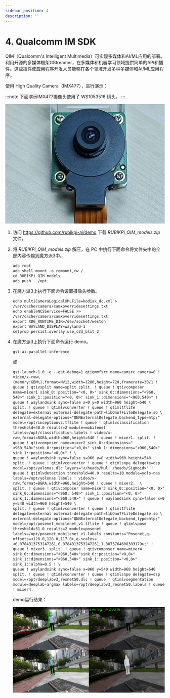 ```yaml
---
sidebar_position: 4
description: ''
---
```


# 4. Qualcomm IM SDK

QIM（Qualcomm's Intelligent Multimedia）可实现多媒体和AI/ML应用的部署。利用开源的多媒体框架GStreamer，在多媒体和机器学习领域提供简单的API和插件。这些插件使应用程序开发人员能够在各个领域开发多种多媒体和AI/ML应用程序。

使用 High Quality Camera（IMX477），进行演示：

:::note
下面演示IMX477摄像头使用了 WS1053516 镜头。
:::

![](images/20250314-155508-1.jpg)

1. 访问  https://github.com/rubikpi-ai/demo 下载 *RUBIKPi\_QIM\_models.zip* 文件。

2. 将 *RUBIKPi\_QIM\_models.zip&#x20;*&#x89E3;压，在 PC 中执行下面命令将文件夹中的全部内容传输到魔方派3中。

   ```shell showLineNumbers
   adb root
   adb shell mount -o remount,rw /
   cd RUBIKPi_QIM_models
   adb push . /opt
   ```

3. 在魔方派3上执行下面命令设置摄像头参数。



   ```shell showLineNumbers
   echo multiCameraLogicalXMLFile=kodiak_dc.xml > /var/cache/camera/camxoverridesettings.txt
   echo enableNCSService=FALSE >> /var/cache/camera/camxoverridesettings.txt
   export XDG_RUNTIME_DIR=/dev/socket/weston
   export WAYLAND_DISPLAY=wayland-1
   setprop persist.overlay.use_c2d_blit 2
   ```

4. 在魔方派3上执行下面命令运行 demo。

   ```shell showLineNumbers
   gst-ai-parallel-inference
   ```

   或

   ```shell showLineNumbers
   gst-launch-1.0 -e --gst-debug=1 qtiqmmfsrc name=camsrc camera=0 ! video/x-raw\(memory:GBM\),format=NV12,width=1280,height=720,framerate=30/1 ! queue ! qtivsplit name=split split. ! queue ! qtivcomposer name=mixer1 sink_0::position="<0, 0>" sink_0::dimensions="<960, 540>" sink_1::position="<0, 0>" sink_1::dimensions="<960,540>" ! queue ! waylandsink sync=false x=0 y=0 width=960 height=540 \
   split. ! queue ! qtimlvconverter ! queue ! qtimltflite delegate=external external-delegate-path=libQnnTFLiteDelegate.so \
   external-delegate-options="QNNExternalDelegate,backend_type=htp;" model=/opt/inceptionv3.tflite ! queue ! qtimlvclassification threshold=40.0 results=2 module=mobilenet labels=/opt/classification.labels ! video/x-raw,format=BGRA,width=960,height=540 ! queue ! mixer1. split. ! queue ! qtivcomposer name=mixer2 sink_0::dimensions="<960,540>"sink_0::position="<0,0>" sink_1::dimensions="<960,540>" sink_1::position="<0,0>" ! \
   queue ! waylandsink sync=false x=960 y=0 width=960 height=540 split. ! queue ! qtimlvconverter ! queue ! qtimlsnpe delegate=dsp model=/opt/yolonas.dlc layers="</heads/Mul, /heads/Sigmoid>" ! queue ! qtimlvdetection threshold=40.0 results=10 module=yolo-nas labels=/opt/yolonas.labels ! video/x-raw,format=BGRA,width=960,height=540 ! queue ! mixer2.  \
   split. ! queue ! qtivcomposer name=mixer3 sink_0::position="<0, 0>" sink_0::dimensions="<960, 540>" sink_1::position="<0, 0>" sink_1::dimensions="<960,540>" ! queue ! waylandsink sync=false x=0 y=540 width=960 height=540 \
   split. ! queue ! qtimlvconverter ! queue ! qtimltflite delegate=external external-delegate-path=libQnnTFLiteDelegate.so \
   external-delegate-options="QNNExternalDelegate,backend_type=htp;" model=/opt/posenet_mobilenet_v1.tflite ! queue ! qtimlvpose threshold=51.0 results=2 module=posenet labels=/opt/posenet_mobilenet_v1.labels constants="Posenet,q-offsets=<128.0,128.0,117.0>,q-scales=<0.0784313753247261,0.0784313753247261,1.3875764608383179>;" ! queue ! mixer3. split. ! queue ! qtivcomposer name=mixer4 sink_0::dimensions="<960,540>"sink_0::position="<0,0>" sink_1::dimensions="<960,540>" sink_1::position="<0,0>" sink_1::alpha=0.5 ! \
   queue ! waylandsink sync=false x=960 y=540 width=960 height=540 split. ! queue ! qtimlvconverter ! queue ! qtimlsnpe delegate=dsp model=/opt/deeplabv3_resnet50.dlc ! queue ! qtimlvsegmentation module=deeplab-argmax labels=/opt/deeplabv3_resnet50.labels ! queue ! mixer4.
   ```

   demo运行结果：

   ![](images/img_v3_02go_1928a57c-bace-40e4-b8b3-c13895f049cg.jpg)

